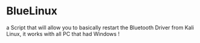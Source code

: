 # BlueLinux
a Script that will allow you to basically restart the Bluetooth Driver from Kali Linux, it works with all PC that had Windows !
